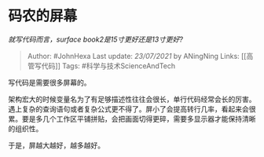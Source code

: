 # 码农的屏幕
*就写代码而言，surface book2是15寸更好还是13寸更好?*

> Author: #JohnHexa
Last update: *23/07/2021* by ANingNing
Links:  [[高管写代码]]
Tags: #科学与技术ScienceAndTech 

 
写代码是需要很多屏幕的。

架构宏大的时候变量名为了有足够描述性往往会很长，单行代码经常会长的厉害。遇上复杂的查询语句或者复杂公式更不得了。屏小了会提高转行几率，看起来会很累。要是多几个工作区平铺拼贴，会把画面切得更碎，需要多显示器才能保持清晰的组织性。

于是，屏越大越好，越多越好。



